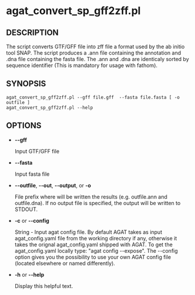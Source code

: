 # agat\_convert\_sp\_gff2zff.pl

## DESCRIPTION

The script converts GTF/GFF file into zff file a format used by the ab initio
tool SNAP. The script produces a .ann file containing the annotation and .dna
file containing the fasta file. The .ann and .dna are identicaly sorted by
sequence identifier (This is mandatory for usage with fathom).

## SYNOPSIS

```
agat_convert_sp_gff2zff.pl --gff file.gff  --fasta file.fasta [ -o outfile ]
agat_convert_sp_gff2zff.pl --help
```

## OPTIONS

- **--gff**

    Input GTF/GFF file

- **--fasta**

    Input fasta file

- **--outfile**, **--out**, **--output**, or **-o**

    File prefix where will be written the results (e.g. outfile.ann and outfile.dna).
    If no output file is specified, the output will be written to STDOUT.

- **-c** or **--config**

    String - Input agat config file. By default AGAT takes as input agat_config.yaml file from the working directory if any,
    otherwise it takes the orignal agat_config.yaml shipped with AGAT. To get the agat_config.yaml locally type: "agat config --expose".
    The --config option gives you the possibility to use your own AGAT config file (located elsewhere or named differently).

- **-h** or **--help**

    Display this helpful text.

